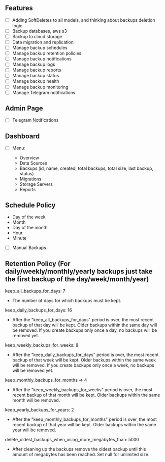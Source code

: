 ## Features

-   [ ] Adding SoftDeletes to all models, and thinking about backups deletion logic
-   [ ] Backup databases, aws s3
-   [ ] Backup to cloud storage
-   [ ] Data migration and replication
-   [ ] Manage backup schedules
-   [ ] Manage backup retention policies
-   [ ] Manage backup notifications
-   [ ] Manage backup logs
-   [ ] Manage backup reports
-   [ ] Manage backup status
-   [ ] Manage backup health
-   [ ] Manage backup monitoring
-   [ ] Manage Telegram notifications

## Admin Page

-   [ ] Telegram Notifications

## Dashboard

-   [ ] Menu:

    -   Overview
    -   Data Sources
    -   Backups (id, name, created, total backups, total size, last backup, status)
    -   Migrations
    -   Storage Servers
    -   Reports

## Schedule Policy

-   Day of the week
-   Month
-   Day of the month
-   Hour
-   Minute

-   [ ] Manual Backups

## Retention Policy (For daily/weekly/monthly/yearly backups just take the first backup of the day/week/month/year)

keep_all_backups_for_days: 7

-   The number of days for which backups must be kept.

keep_daily_backups_for_days: 16

-   After the "keep_all_backups_for_days" period is over, the most recent backup
    of that day will be kept. Older backups within the same day will be removed.
    If you create backups only once a day, no backups will be removed yet.

keep_weekly_backups_for_weeks: 8

-   After the "keep_daily_backups_for_days" period is over, the most recent backup
    of that week will be kept. Older backups within the same week will be removed.
    If you create backups only once a week, no backups will be removed yet.

keep_monthly_backups_for_months => 4

-   After the "keep_weekly_backups_for_weeks" period is over, the most recent backup
    of that month will be kept. Older backups within the same month will be removed.

keep_yearly_backups_for_years: 2

-   After the "keep_monthly_backups_for_months" period is over, the most recent backup
    of that year will be kept. Older backups within the same year will be removed.

delete_oldest_backups_when_using_more_megabytes_than: 5000

-   After cleaning up the backups remove the oldest backup until
    this amount of megabytes has been reached.
    Set null for unlimited size.
